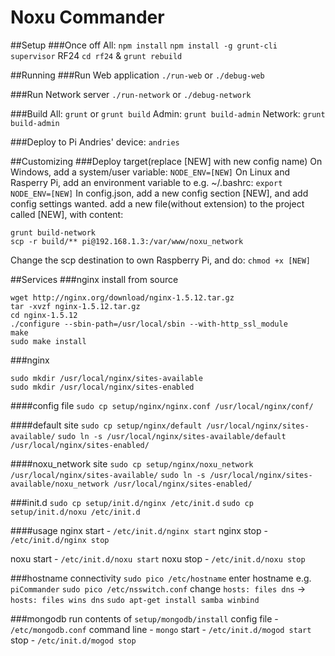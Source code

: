 Noxu Commander
==================
##Setup
###Once off
All:
`npm install`
`npm install -g grunt-cli supervisor`
RF24
`cd rf24` & `grunt rebuild`

##Running
###Run Web application
`./run-web` or `./debug-web`

###Run Network server
`./run-network` or `./debug-network`

###Build
All:     `grunt` or `grunt build`
Admin:   `grunt build-admin`
Network: `grunt build-admin`

###Deploy to Pi
Andries' device: `andries`

##Customizing
###Deploy target(replace [NEW] with new config name)
On Windows, add a system/user variable:
`NODE_ENV=[NEW]`
On Linux and Rasperry Pi, add an environment variable to e.g. ~/.bashrc:
`export NODE_ENV=[NEW]`
In config.json, add a new config section [NEW], and add config settings wanted.
add a new file(without extension) to the project called [NEW], with content:
```
grunt build-network
scp -r build/** pi@192.168.1.3:/var/www/noxu_network
```
Change the scp destination to own Raspberry Pi, and do:
`chmod +x [NEW]`

##Services
###nginx install from source
```
wget http://nginx.org/download/nginx-1.5.12.tar.gz
tar -xvzf nginx-1.5.12.tar.gz
cd nginx-1.5.12
./configure --sbin-path=/usr/local/sbin --with-http_ssl_module
make
sudo make install
```

###nginx
```
sudo mkdir /usr/local/nginx/sites-available
sudo mkdir /usr/local/nginx/sites-enabled
```
####config file
`sudo cp setup/nginx/nginx.conf /usr/local/nginx/conf/`

####default site
`sudo cp setup/nginx/default /usr/local/nginx/sites-available/`
`sudo ln -s /usr/local/nginx/sites-available/default /usr/local/nginx/sites-enabled/`

####noxu_network site
`sudo cp setup/nginx/noxu_network /usr/local/nginx/sites-available/`
`sudo ln -s /usr/local/nginx/sites-available/noxu_network /usr/local/nginx/sites-enabled/`

###init.d
`sudo cp setup/init.d/nginx /etc/init.d`
`sudo cp setup/init.d/noxu /etc/init.d`

####usage
nginx start - `/etc/init.d/nginx start`
nginx stop - `/etc/init.d/nginx stop`

noxu start - `/etc/init.d/noxu start`
noxu stop - `/etc/init.d/noxu stop`

###hostname connectivity
`sudo pico /etc/hostname`
enter hostname e.g. `piCommander`
`sudo pico /etc/nsswitch.conf`
change `hosts: files dns` -> `hosts: files wins dns`
`sudo apt-get install samba winbind`

###mongodb
run contents of `setup/mongodb/install`
config file - `/etc/mongodb.conf`
command line - `mongo`
start - `/etc/init.d/mogod start`
stop - `/etc/init.d/mogod stop`